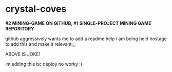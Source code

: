 # crystal-coves

**#2 MINING-GAME ON GITHUB, #1 SINGLE-PROJECT MINING GAME REPOSITORY**

github aggressively wants me to add a readme help i am being held hostage to add this and make it relevant;;;

ABOVE IS JOKE!

im editing this bc deploy no worky :(
